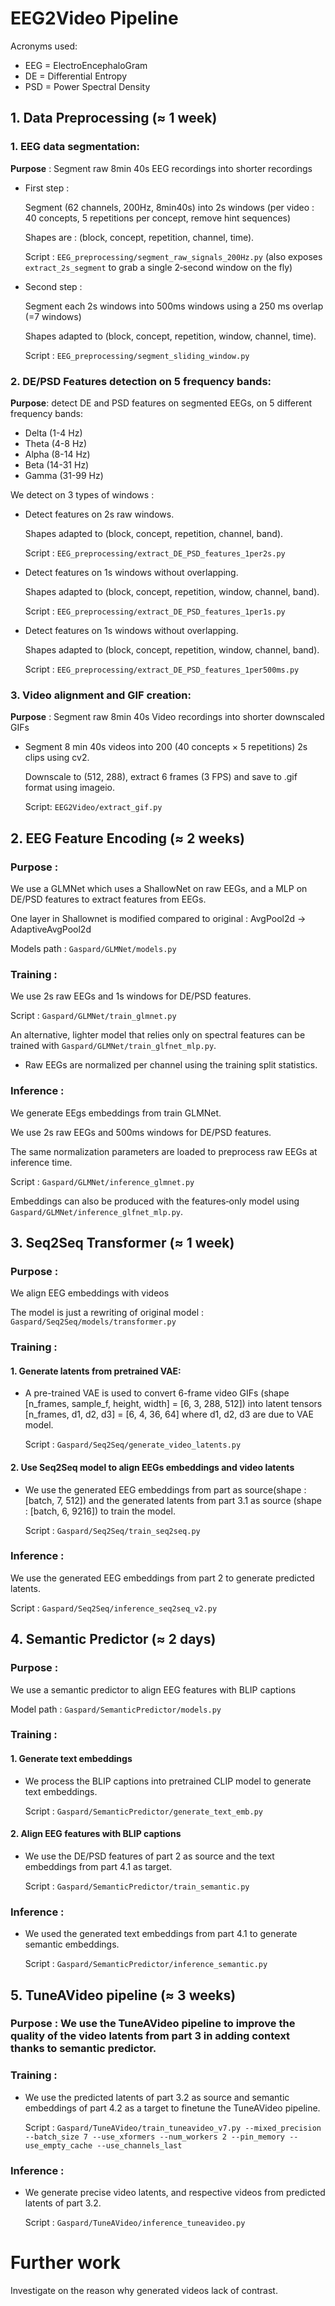 # EEG2Video Pipeline 
Acronyms used:
-   EEG = ElectroEncephaloGram
-   DE = Differential Entropy
-   PSD = Power Spectral Density

## 1. Data Preprocessing  ($\approx$ 1 week)
### 1. EEG data segmentation:

**Purpose** : Segment raw  8min 40s EEG recordings into shorter recordings 

- First step :

    Segment (62 channels, 200Hz, 8min40s)  into 2s windows (per video : 40 concepts, 5 repetitions per concept, remove hint sequences)

    Shapes are : (block, concept, repetition, channel, time).

    Script : `EEG_preprocessing/segment_raw_signals_200Hz.py`
    (also exposes `extract_2s_segment` to grab a single 2‑second window on the fly)

- Second step :
    
    Segment each 2s windows into 500ms windows using a 250 ms overlap (=7 windows)

    Shapes adapted to (block, concept, repetition, window, channel, time).

    Script : `EEG_preprocessing/segment_sliding_window.py`

### 2. DE/PSD Features detection on 5 frequency bands:

**Purpose**: detect DE and PSD features on segmented EEGs, on 5 different frequency bands:

- Delta (1-4 Hz)
- Theta (4-8 Hz)
- Alpha (8-14 Hz)
- Beta (14-31 Hz)
- Gamma (31-99 Hz)

We detect on 3 types of windows :

- Detect features on 2s raw windows.

    Shapes adapted to (block, concept, repetition, channel, band).

    Script : `EEG_preprocessing/extract_DE_PSD_features_1per2s.py`

- Detect features on 1s windows without overlapping.

    Shapes adapted to (block, concept, repetition, window, channel, band).

    Script : `EEG_preprocessing/extract_DE_PSD_features_1per1s.py`

- Detect features on 1s windows without overlapping.

    Shapes adapted to (block, concept, repetition, window, channel, band).

    Script : `EEG_preprocessing/extract_DE_PSD_features_1per500ms.py`

### 3. Video alignment and GIF creation:

**Purpose** : Segment raw  8min 40s Video recordings into shorter downscaled GIFs

- Segment 8 min 40s videos into 200 (40 concepts × 5 repetitions) 2s clips  using cv2.

    Downscale to (512, 288), extract 6 frames (3 FPS) and save to .gif format using imageio.

    Script: `EEG2Video/extract_gif.py`




## 2. EEG Feature Encoding ($\approx$ 2 weeks)

### Purpose :

We use a GLMNet which uses a ShallowNet on raw EEGs, and a MLP on DE/PSD features to extract features from EEGs.

One layer in Shallownet is modified compared to original : AvgPool2d -> AdaptiveAvgPool2d

Models path : `Gaspard/GLMNet/models.py` 

### Training :

We use 2s raw EEGs and 1s windows for DE/PSD features.

Script : `Gaspard/GLMNet/train_glmnet.py`

An alternative, lighter model that relies only on spectral features can be
trained with `Gaspard/GLMNet/train_glfnet_mlp.py`.

- Raw EEGs are normalized per channel using the training split statistics.

### Inference :
    
We generate EEgs embeddings from train GLMNet.

We use 2s raw EEGs and 500ms windows for DE/PSD features.

The same normalization parameters are loaded to preprocess raw EEGs at inference time.

Script : `Gaspard/GLMNet/inference_glmnet.py`

Embeddings can also be produced with the features‑only model using
`Gaspard/GLMNet/inference_glfnet_mlp.py`.




## 3. Seq2Seq Transformer ($\approx$ 1 week)

### Purpose :

We align EEG embeddings with videos

The model is just a rewriting of original model : `Gaspard/Seq2Seq/models/transformer.py`

### Training :

#### 1. Generate latents from pretrained VAE:

- A pre-trained VAE is used to convert 6-frame video GIFs (shape [n_frames, sample_f, height, width] = [6, 3, 288, 512]) into latent tensors [n_frames, d1, d2, d3] = [6, 4, 36, 64] where d1, d2, d3 are due to VAE model.

    Script : `Gaspard/Seq2Seq/generate_video_latents.py`

#### 2. Use Seq2Seq model to align EEGs embeddings and video latents

- We use the generated EEG embeddings from part  as source(shape : [batch, 7, 512]) and the generated latents from part 3.1 as source (shape : [batch, 6, 9216]) to train the model.

    Script : `Gaspard/Seq2Seq/train_seq2seq.py`

 ### Inference : 

We use the generated EEG embeddings from part 2 to generate predicted latents.

Script : `Gaspard/Seq2Seq/inference_seq2seq_v2.py`





## 4. Semantic Predictor ($\approx$ 2 days)

### Purpose :
We use a semantic predictor to align EEG features with BLIP captions

Model path : `Gaspard/SemanticPredictor/models.py`

### Training :

#### 1. Generate text embeddings

- We process the BLIP captions into pretrained CLIP model to generate text embeddings.

    Script : `Gaspard/SemanticPredictor/generate_text_emb.py`

#### 2. Align EEG features with BLIP captions

    
- We use the DE/PSD features of part 2 as source and the text embeddings from part 4.1 as target.

    Script : `Gaspard/SemanticPredictor/train_semantic.py`

### Inference : 

- We used the generated text embeddings from part 4.1 to generate semantic embeddings.

    Script : `Gaspard/SemanticPredictor/inference_semantic.py`




## 5. TuneAVideo pipeline ($\approx$ 3 weeks)

### Purpose : We use the TuneAVideo pipeline to improve the quality of the video latents from part 3 in adding context thanks to semantic predictor.

### Training :

- We use the predicted latents of part 3.2 as source and semantic embeddings of part 4.2 as a target to finetune the TuneAVideo pipeline.

    Script : `Gaspard/TuneAVideo/train_tuneavideo_v7.py --mixed_precision --batch_size 7 --use_xformers --num_workers 2 --pin_memory --use_empty_cache --use_channels_last`

### Inference :
    
- We generate precise video latents, and respective videos from predicted latents of part 3.2.

    Script : `Gaspard/TuneAVideo/inference_tuneavideo.py`


# Further work
Investigate on the reason why generated videos lack of contrast.